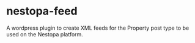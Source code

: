 # nestopa-feed
A wordpress plugin to create XML feeds for the Property post type to be used on the Nestopa platform.
